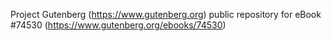 Project Gutenberg (https://www.gutenberg.org) public repository for
eBook #74530 (https://www.gutenberg.org/ebooks/74530)
